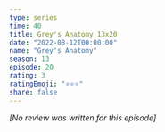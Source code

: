 ```yaml
---
type: series
time: 40
title: Grey's Anatomy 13x20
date: "2022-08-12T00:00:00"
name: "Grey's Anatomy"
season: 13
episode: 20
rating: 3
ratingEmoji: "⭐️⭐️⭐️"
share: false
---
```


*[No review was written for this episode]*